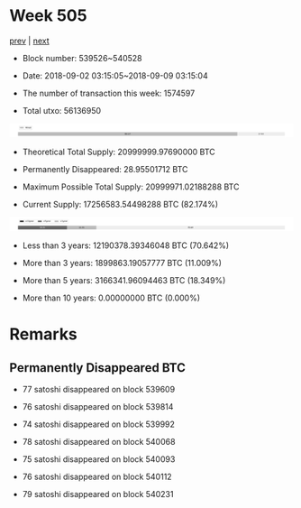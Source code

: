 # Week 505

[prev](week0504.md) | [next](week0506.md)

- Block number: 539526~540528

- Date: 2018-09-02 03:15:05~2018-09-09 03:15:04

- The number of transaction this week: 1574597

- Total utxo: 56136950

![](../images/mined_week0505.png)

- Theoretical Total Supply: 20999999.97690000 BTC

- Permanently Disappeared: 28.95501712 BTC

- Maximum Possible Total Supply: 20999971.02188288 BTC

- Current Supply: 17256583.54498288 BTC (82.174%)

![](../images/year_week0505.png)


- Less than 3 years: 12190378.39346048 BTC (70.642%)

- More than 3 years: 1899863.19057777 BTC (11.009%)

- More than 5 years: 3166341.96094463 BTC (18.349%)

- More than 10 years: 0.00000000 BTC (0.000%)

# Remarks

## Permanently Disappeared BTC

- 77 satoshi disappeared on block 539609

- 76 satoshi disappeared on block 539814

- 74 satoshi disappeared on block 539992

- 78 satoshi disappeared on block 540068

- 75 satoshi disappeared on block 540093

- 76 satoshi disappeared on block 540112

- 79 satoshi disappeared on block 540231

